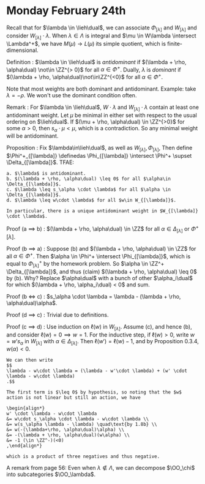 # Monday February 24th

Recall that for $\lambda \in \lieh\dual$, we can associate $\Phi_{[\lambda]}$ and $W_{[\lambda]}$ and consider $W_{[\lambda]} \cdot \lambda$.
When $\lambda \in \Lambda$ is integral and $\mu \in W\lambda \intersect \Lambda^+$, we have $M(\mu) \to L(\mu)$ its simple quotient, which is finite-dimensional.

Definition
:   $\lambda \in \lieh\dual$ is *antidominant* if $(\lambda + \rho, \alpha\dual) \not\in \ZZ^{> 0}$ for all $\alpha \in \Phi^+$.
    Dually, $\lambda$ is *dominant* if $(\lambda + \rho, \alpha\dual)\not\in\ZZ^{<0}$ for all $\alpha\in\Phi^+$.

Note that most weights are both dominant and antidominant.
Example: take $\lambda = -\rho$.
We won't use the dominant condition often.

Remark
:   For $\lambda \in \lieh\dual$, $W\cdot \lambda$ and $W_{[\lambda]}\cdot \lambda$ contain at least one antidominant weight.
    Let $\mu$ be minimal in either set with respect to the usual ordering on $\lieh\dual$.
    If $(\mu + \rho, \alpha\dual) \in \ZZ^{>0}$ for some $\alpha > 0$, then $s_\alpha \cdot \mu < \mu$, which is a contradiction.
    So any minimal weight will be antidominant.

Proposition
:   Fix $\lambda\in\lieh\dual$, as well as $W_{[\lambda]}, \Phi_{[\lambda]}$,
    Then define $\Phi^+_{[\lambda]} \definedas \Phi_{[\lambda]} \intersect \Phi^+ \supset \Delta_{[\lambda]}$.
    TFAE:

    a. $\lambda$ is antidominant.
    b. $(\lambda + \rho, \alpha\dual) \leq 0$ for all $\alpha\in \Delta_{[\lambda]}$.
    c. $\lambda \leq s_\alpha \cdot \lambda$ for all $\alpha \in \Delta_{[\lambda]}$.
    d. $\lambda \leq w\cdot \lambda$ for all $w\in W_{[\lambda]}$.

    In particular, there is a unique antidominant weight in $W_{[\lambda]} \cdot \lambda$.

Proof (a $\implies$ b)
:   $(\lambda + \rho, \alpha\dual) \in \ZZ$ for all $\alpha \in \Delta_{[\lambda]}$ or $\Phi^+{[\lambda]}$.

Proof (b $\implies$ a)
:   Suppose (b) and $(\lambda + \rho, \alpha\dual) \in \ZZ$ for all $\alpha\in\Phi^+$.
    Then $\alpha \in \Phi^+ \intersect \Phi_{[\lambda]}$, which is equal to $\Phi^+_{[\lambda]}$ by the homework problem.
    So $\alpha \in \ZZ^+ \Delta_{[\lambda]}$, and thus (claim) $(\lambda + \rho, \alpha\dual) \leq 0$ by (b).
    Why? Replace $\alpha\dual$ with a bunch of other $\alpha_i\dual$ for which $(\lambda + \rho, \alpha_i\dual) < 0$ and sum.

Proof (b $\iff$ c)
:   $s_\alpha \cdot \lambda = \lambda - (\lambda + \rho, \alpha\dual)\alpha$.

Proof (d $\implies$ c)
:   Trivial due to definitions.

Proof (c $\implies$ d)
:   Use induction on $\ell(w)$ in $W_{[\lambda]}$.
    Assume (c), and hence (b), and consider $\ell(w) = 0 \implies w = 1$.
    For the inductive step, if $\ell(w) > 0$, write $w = w' s_\alpha$ in $W_{[\lambda]}$ with $\alpha \in \Delta_{[\lambda]}$.
    Then $\ell(w') = \ell(w) - 1$, and by Proposition 0.3.4, $w(\alpha) < 0$.
    
    We can then write 
    $$
    \lambda - w\cdot \lambda = (\lambda - w'\cdot \lambda) + (w' \cdot \lambda - w\cdot \lambda)
    .$$
  
    The first term is $\leq 0$ by hypothesis, so noting that the $w$ action is not linear but still an action, we have
    
    \begin{align*}
    w' \cdot \lambda - w\cdot \lambda 
    &= w\cdot s_\alpha \cdot \lambda - w\cdot \lambda \\
    &= w(s_\alpha \lambda - \lambda) \quad\text{by 1.8b} \\
    &= w(-(\lambda+\rho, \alpha\dual)\alpha) \\
    &= -(\lambda + \rho, \alpha\dual)(w\alpha) \\
    &= -1 (\in \ZZ^-)(<0)
    ,\end{align*}

    which is a product of three negatives and thus negative.

A remark from page 56:
Even when $\lambda \not \in \Lambda$, we can decompose $\OO_\chi$ into subcategories $\OO_\lambda$.

